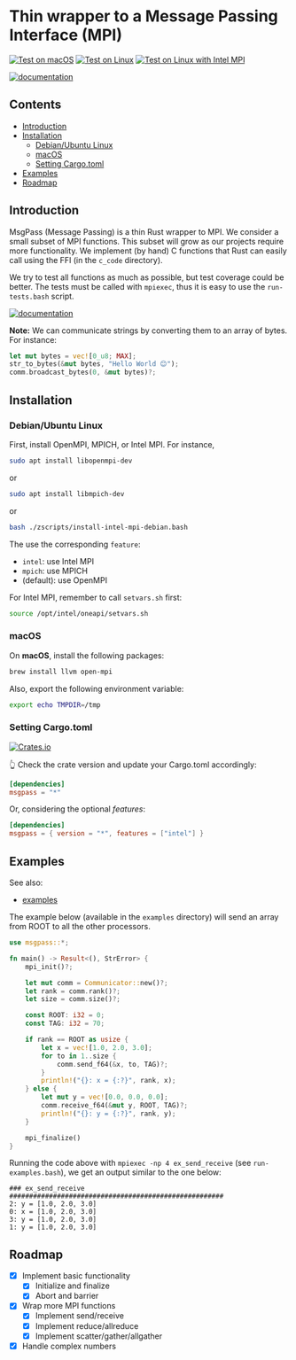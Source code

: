 # Thin wrapper to a Message Passing Interface (MPI) <!-- omit from toc -->

[![Test on macOS](https://github.com/cpmech/msgpass/actions/workflows/test_on_macos.yml/badge.svg)](https://github.com/cpmech/msgpass/actions/workflows/test_on_macos.yml)
[![Test on Linux](https://github.com/cpmech/msgpass/actions/workflows/test_on_linux.yml/badge.svg)](https://github.com/cpmech/msgpass/actions/workflows/test_on_linux.yml)
[![Test on Linux with Intel MPI](https://github.com/cpmech/msgpass/actions/workflows/test_on_linux_intel_mpi.yml/badge.svg)](https://github.com/cpmech/msgpass/actions/workflows/test_on_linux_intel_mpi.yml)

[![documentation](https://img.shields.io/badge/msgpass-documentation-blue)](https://docs.rs/msgpass)

## Contents <!-- omit from toc -->

- [Introduction](#introduction)
- [Installation](#installation)
  - [Debian/Ubuntu Linux](#debianubuntu-linux)
  - [macOS](#macos)
  - [Setting Cargo.toml](#setting-cargotoml)
- [Examples](#examples)
- [Roadmap](#roadmap)



## Introduction

MsgPass (Message Passing) is a thin Rust wrapper to MPI. We consider a small subset of MPI functions. This subset will grow as our projects require more functionality. We implement (by hand) C functions that Rust can easily call using the FFI (in the `c_code` directory).

We try to test all functions as much as possible, but test coverage could be better. The tests must be called with `mpiexec`, thus it is easy to use the `run-tests.bash` script.

[![documentation](https://img.shields.io/badge/msgpass-documentation-blue)](https://docs.rs/msgpass)

**Note:** We can communicate strings by converting them to an array of bytes. For instance:

```rust
let mut bytes = vec![0_u8; MAX];
str_to_bytes(&mut bytes, "Hello World 😊");
comm.broadcast_bytes(0, &mut bytes)?;
```


## Installation

### Debian/Ubuntu Linux

First, install OpenMPI, MPICH, or Intel MPI. For instance,

```bash
sudo apt install libopenmpi-dev
```

or

```bash
sudo apt install libmpich-dev
```

or

```bash
bash ./zscripts/install-intel-mpi-debian.bash
```

The use the corresponding `feature`:

* `intel`: use Intel MPI 
* `mpich`: use MPICH
* (default): use OpenMPI

For Intel MPI, remember to call `setvars.sh` first:

```bash
source /opt/intel/oneapi/setvars.sh
```



### macOS

On **macOS**, install the following packages:


```bash
brew install llvm open-mpi
```

Also, export the following environment variable:

```bash
export echo TMPDIR=/tmp
```



### Setting Cargo.toml

[![Crates.io](https://img.shields.io/crates/v/msgpass.svg)](https://crates.io/crates/msgpass)

👆 Check the crate version and update your Cargo.toml accordingly:

```toml
[dependencies]
msgpass = "*"
```

Or, considering the optional _features_:

```toml
[dependencies]
msgpass = { version = "*", features = ["intel"] }
```



## Examples

See also:

* [examples](https://github.com/cpmech/msgpass/tree/main/examples)

The example below (available in the `examples` directory) will send an array from ROOT to all the other processors.

```rust
use msgpass::*;

fn main() -> Result<(), StrError> {
    mpi_init()?;

    let mut comm = Communicator::new()?;
    let rank = comm.rank()?;
    let size = comm.size()?;

    const ROOT: i32 = 0;
    const TAG: i32 = 70;

    if rank == ROOT as usize {
        let x = vec![1.0, 2.0, 3.0];
        for to in 1..size {
            comm.send_f64(&x, to, TAG)?;
        }
        println!("{}: x = {:?}", rank, x);
    } else {
        let mut y = vec![0.0, 0.0, 0.0];
        comm.receive_f64(&mut y, ROOT, TAG)?;
        println!("{}: y = {:?}", rank, y);
    }

    mpi_finalize()
}
```

Running the code above with `mpiexec -np 4 ex_send_receive` (see `run-examples.bash`), we get an output similar to the one below:

```text
### ex_send_receive ######################################################
2: y = [1.0, 2.0, 3.0]
0: x = [1.0, 2.0, 3.0]
3: y = [1.0, 2.0, 3.0]
1: y = [1.0, 2.0, 3.0]
```



## Roadmap

- [x] Implement basic functionality
    - [x] Initialize and finalize
    - [x] Abort and barrier
- [x] Wrap more MPI functions
    - [x] Implement send/receive
    - [x] Implement reduce/allreduce
    - [x] Implement scatter/gather/allgather
- [x] Handle complex numbers
